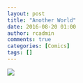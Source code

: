 ```yaml
---
layout: post
title: "Another World"
date: 2016-08-20 01:00
author: rcadmin
comments: true
categories: [Comics]
tags: []
---
```

<a href="../comics/2016/08/20/another-world"><img src="http://dl.bitsmack.com/comics/20160820.jpg" /></a>
